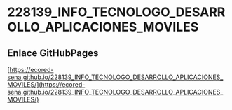 # **228139_INFO_TECNOLOGO_DESARROLLO_APLICACIONES_MOVILES**

## **Enlace GitHubPages**

[https://ecored-sena.github.io/228139_INFO_TECNOLOGO_DESARROLLO_APLICACIONES_MOVILES/](https://ecored-sena.github.io/228139_INFO_TECNOLOGO_DESARROLLO_APLICACIONES_MOVILES/)

#
